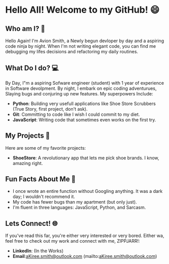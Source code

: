 # Hello All! Welcome to my GitHub! 😄
## Who am I? 🤔 
Hello Again! I'm Avion Smith, a Newly begun devloper by day and a aspiring code ninja by night. When I'm not writing elegant code, you can find me debugging my lifes decisions and refactoring my daily routines.

## What Do I do? 💻
By Day, I"m a aspiring Sofware engineer (student) with 1 year of experience in Software devolpment. By night, I embark on epic coding adventurues, Slaying bugs and conjuring up new features. My superpowers Include:

- **Python**: Building very usefull applications like Shoe Store Scrubbers (True Story, first project, don't ask).
- **Git**: Committing to code like I wish I could commit to my diet.
- **JavaScript**: Writing code that sometimes even works on the first try.

## My Projects 🚀
Here are some of my favorite projects:
- **ShoeStore**: A revolutionary app that lets me pick shoe brands. I know, amazing right.

## Fun Facts About Me 🎉
- I once wrote an entire function without Googling anything. It was a dark day; I wouldn't recommend it.
- My code has fewer bugs than my apartment (but only just).
- I'm fluent in three languages: JavaScript, Python, and Sarcasm.

## Lets Connect! 🌐
If you've read this far, you're either very interested or very bored. Either wa, feel free to check out my work and connect with me, ZIPPJARR!:
- **LinkedIn**: (In the Works) 
- **Email**:aKiree.smith@outlook.com (mailto:aKiree.smith@outlook.com)
